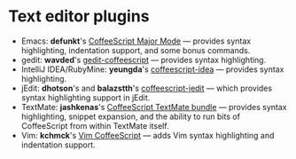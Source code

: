 # Text editor plugins

* Emacs: **defunkt**'s [CoffeeScript Major Mode](http://github.com/defunkt/coffee-mode) — provides syntax highlighting, indentation support, and some bonus commands.
* gedit: **wavded**'s [gedit-coffeescript](http://github.com/wavded/gedit-coffeescript) — provides syntax highlighting.
* IntelliJ IDEA/RubyMine: **yeungda**'s [coffeescript-idea](http://yeungda.github.com/coffeescript-idea/) — provides syntax highlighting.
* jEdit: **dhotson**'s and **balazstth**'s [coffeescript-jedit](https://github.com/dhotson/coffeescript-jedit) — which provides syntax highlighting support in jEdit.
* TextMate: **jashkenas**'s [CoffeeScript TextMate bundle](http://github.com/jashkenas/coffee-script-tmbundle) — provides syntax highlighting, snippet expansion, and the ability to run bits of CoffeeScript from within TextMate itself.
* Vim: **kchmck**'s [Vim CoffeeScript](http://github.com/kchmck/vim-coffee-script) — adds Vim syntax highlighting and indentation support.